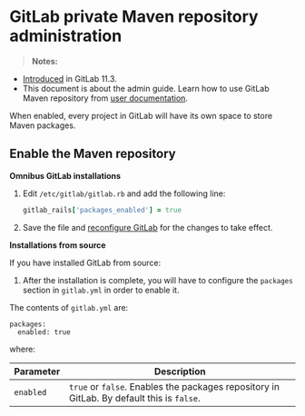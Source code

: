 # GitLab private Maven repository administration

> **Notes:**
- [Introduced][ee-5811] in GitLab 11.3.
- This document is about the admin guide. Learn how to use GitLab Maven 
  repository from [user documentation](../user/project/maven_packages.md).

When enabled, every project in GitLab will have its own space to store Maven packages.

## Enable the Maven repository

**Omnibus GitLab installations**

1. Edit `/etc/gitlab/gitlab.rb` and add the following line:

    ```ruby
    gitlab_rails['packages_enabled'] = true
    ```

1. Save the file and [reconfigure GitLab][] for the changes to take effect.

**Installations from source**

If you have installed GitLab from source:

1. After the installation is complete, you will have to configure the `packages` 
   section in `gitlab.yml` in order to enable it.

The contents of `gitlab.yml` are:

```
packages:
  enabled: true
```

where:

| Parameter | Description |
| --------- | ----------- |
| `enabled` | `true` or `false`. Enables the packages repository in GitLab. By default this is `false`. |

[reconfigure gitlab]: restart_gitlab.md#omnibus-gitlab-reconfigure "How to reconfigure Omnibus GitLab"
[ee-5811]: https://gitlab.com/gitlab-org/gitlab-ee/issues/5811
